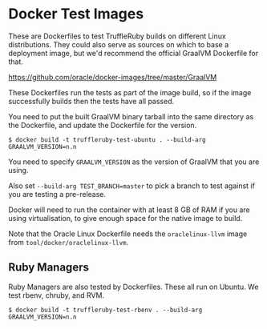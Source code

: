 # Docker Test Images

These are Dockerfiles to test TruffleRuby builds on different Linux
distributions. They could also serve as sources on which to base a deployment
image, but we'd recommend the official GraalVM Dockerfile for that.

https://github.com/oracle/docker-images/tree/master/GraalVM

These Dockerfiles run the tests as part of the image build, so if the image
successfully builds then the tests have all passed.

You need to put the built GraalVM binary tarball into the same directory as the
Dockerfile, and update the Dockerfile for the version.

```
$ docker build -t truffleruby-test-ubuntu . --build-arg GRAALVM_VERSION=n.n
```

You need to specify `GRAALVM_VERSION` as the version of GraalVM that you are
using.

Also set `--build-arg TEST_BRANCH=master` to pick a branch to test against
if you are testing a pre-release.

Docker will need to run the container with at least 8 GB of RAM if you are using
virtualisation, to give enough space for the native image to build.

Note that the Oracle Linux Dockerfile needs the `oraclelinux-llvm` image from
`tool/docker/oraclelinux-llvm`.

## Ruby Managers

Ruby Managers are also tested by Dockerfiles. These all run on Ubuntu. We test
rbenv, chruby, and RVM.

```
$ docker build -t truffleruby-test-rbenv . --build-arg GRAALVM_VERSION=n.n
```
